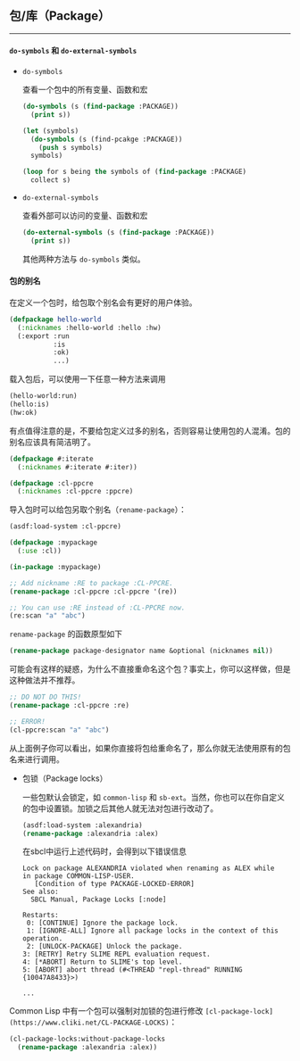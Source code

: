 ## 包/库（Package）

---

#### `do-symbols` 和 `do-external-symbols`

* `do-symbols`

  查看一个包中的所有变量、函数和宏
  ~~~lisp
  (do-symbols (s (find-package :PACKAGE))
    (print s))
  ~~~

  ~~~lisp
  (let (symbols)
    (do-symbols (s (find-pcakge :PACKAGE))
      (push s symbols)
  	symbols)
  ~~~

  ~~~lisp
  (loop for s being the symbols of (find-package :PACKAGE)
    collect s)
  ~~~

* `do-external-symbols`

  查看外部可以访问的变量、函数和宏

  ~~~lisp
  (do-external-symbols (s (find-package :PACKAGE))
    (print s))
  ~~~

  其他两种方法与 `do-symbols` 类似。

#### 包的别名

在定义一个包时，给包取个别名会有更好的用户体验。

~~~lisp
(defpackage hello-world
  (:nicknames :hello-world :hello :hw)
  (:export :run
           :is
		   :ok)
		   ...)
~~~

载入包后，可以使用一下任意一种方法来调用
~~~lisp
(hello-world:run)
(hello:is)
(hw:ok)
~~~

有点值得注意的是，不要给包定义过多的别名，否则容易让使用包的人混淆。包的别名应该具有简洁明了。
~~~lisp
(defpackage #:iterate
  (:nicknames #:iterate #:iter))

(defpackage :cl-ppcre
  (:nicknames :cl-ppcre :ppcre)
~~~

导入包时可以给包另取个别名（`rename-package`）：
~~~lisp
(asdf:load-system :cl-ppcre)

(defpackage :mypackage
  (:use :cl))

(in-package :mypackage)

;; Add nickname :RE to package :CL-PPCRE.
(rename-package :cl-ppcre :cl-ppcre '(re))

;; You can use :RE instead of :CL-PPCRE now.
(re:scan "a" "abc")
~~~

`rename-package` 的函数原型如下
~~~lisp
(rename-package package-designator name &optional (nicknames nil))
~~~

可能会有这样的疑惑，为什么不直接重命名这个包？事实上，你可以这样做，但是这种做法并不推荐。
~~~lisp
;; DO NOT DO THIS!
(rename-package :cl-ppcre :re)

;; ERROR!
(cl-ppcre:scan "a" "abc")
~~~
从上面例子你可以看出，如果你直接将包给重命名了，那么你就无法使用原有的包名来进行调用。

* 包锁（Package locks）

  一些包默认会锁定，如 `common-lisp` 和 `sb-ext`。当然，你也可以在你自定义的包中设置锁。加锁之后其他人就无法对包进行改动了。
  ~~~lisp
  (asdf:load-system :alexandria)
  (rename-package :alexandria :alex)
  ~~~
  在sbcl中运行上述代码时，会得到以下错误信息
  ```
  Lock on package ALEXANDRIA violated when renaming as ALEX while
  in package COMMON-LISP-USER.
     [Condition of type PACKAGE-LOCKED-ERROR]
  See also:
    SBCL Manual, Package Locks [:node]

  Restarts:
   0: [CONTINUE] Ignore the package lock.
   1: [IGNORE-ALL] Ignore all package locks in the context of this operation.
   2: [UNLOCK-PACKAGE] Unlock the package.
  3: [RETRY] Retry SLIME REPL evaluation request.
  4: [*ABORT] Return to SLIME's top level.
  5: [ABORT] abort thread (#<THREAD "repl-thread" RUNNING {10047A8433}>)

  ...
  ```

Common Lisp 中有一个包可以强制对加锁的包进行修改 `[cl-package-lock](https://www.cliki.net/CL-PACKAGE-LOCKS)`：
~~~lisp
(cl-package-locks:without-package-locks
  (rename-package :alexandria :alex))
~~~

